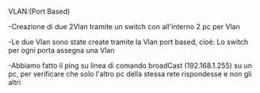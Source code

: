 VLAN:(Port Based)

-Creazione di due 2Vlan tramite un switch con all'interno 2 pc per Vlan


-Le due Vlan sono state create tramite la Vlan port based, cioè: Lo switch per ogni porta assegna una Vlan


-Abbiamo fatto il ping su linea di comando broadCast (192.168.1.255) su un pc, per verificare che solo l'altro pc della stessa rete rispondesse e non gli altri
